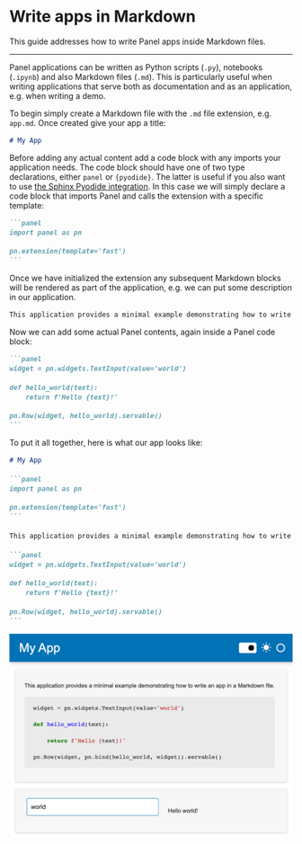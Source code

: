 # Write apps in Markdown

This guide addresses how to write Panel apps inside Markdown files.

---

Panel applications can be written as Python scripts (`.py`), notebooks (`.ipynb`) and also Markdown files (`.md`). This is particularly useful when writing applications that serve both as documentation and as an application, e.g. when writing a demo.

To begin simply create a Markdown file with the `.md` file extension, e.g. `app.md`. Once created give your app a title:

```markdown
# My App
```

Before adding any actual content add a code block with any imports your application needs. The code block should have one of two type declarations, either `panel` or `{pyodide}`. The latter is useful if you also want to use [the Sphinx Pyodide integration](../wasm/sphinx.md). In this case we will simply declare a code block that imports Panel and calls the extension with a specific template:

````markdown
```panel
import panel as pn

pn.extension(template='fast')
```
````

Once we have initialized the extension any subsequent Markdown blocks will be rendered as part of the application, e.g. we can put some description in our application.

```markdown
This application provides a minimal example demonstrating how to write an app in a Markdown file.
```

Now we can add some actual Panel contents, again inside a Panel code block:

````markdown
```panel
widget = pn.widgets.TextInput(value='world')

def hello_world(text):
    return f'Hello {text}!'

pn.Row(widget, hello_world).servable()
```
````

To put it all together, here is what our app looks like:

````markdown
# My App

```panel
import panel as pn

pn.extension(template='fast')
```

This application provides a minimal example demonstrating how to write an app in a Markdown file.

```panel
widget = pn.widgets.TextInput(value='world')

def hello_world(text):
    return f'Hello {text}!'

pn.Row(widget, hello_world).servable()
```
````

![The rendered Panel application written as a Markdown file.](../../_static/markdown_sample.png)
